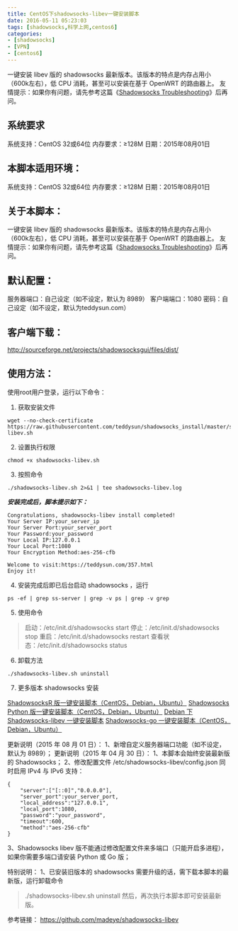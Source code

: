 ```yaml
---
title: CentOS下shadowsocks-libev一键安装脚本
date: 2016-05-11 05:23:03
tags: [shadowsocks,科学上网,centos6]
categories:
- [shadowsocks]
- [VPN]
- [centos6]
---
```

一键安装 libev 版的 shadowsocks 最新版本。该版本的特点是内存占用小（600k左右），低 CPU 消耗，甚至可以安装在基于 OpenWRT 的路由器上。
友情提示：如果你有问题，请先参考这篇《[Shadowsocks Troubleshooting](https://teddysun.com/399.html)》后再问。
<!--more-->
## 系统要求
系统支持：CentOS 32或64位
内存要求：≥128M
日期：2015年08月01日

## 本脚本适用环境：
系统支持：CentOS 32或64位
内存要求：≥128M
日期：2015年08月01日

## 关于本脚本：
一键安装 libev 版的 shadowsocks 最新版本。该版本的特点是内存占用小（600k左右），低 CPU 消耗，甚至可以安装在基于 OpenWRT 的路由器上。
友情提示：如果你有问题，请先参考这篇《[Shadowsocks Troubleshooting](https://teddysun.com/399.html)》后再问。


## 默认配置：
服务器端口：自己设定（如不设定，默认为 8989）
客户端端口：1080
密码：自己设定（如不设定，默认为teddysun.com）

## 客户端下载：
http://sourceforge.net/projects/shadowsocksgui/files/dist/

## 使用方法：
使用root用户登录，运行以下命令：

 1. 获取安装文件

```
wget --no-check-certificate https://raw.githubusercontent.com/teddysun/shadowsocks_install/master/shadowsocks-libev.sh
```

 2. 设置执行权限

```
chmod +x shadowsocks-libev.sh
```

 3. 按照命令

```
./shadowsocks-libev.sh 2>&1 | tee shadowsocks-libev.log
```
***安装完成后，脚本提示如下：***

```
Congratulations, shadowsocks-libev install completed!
Your Server IP:your_server_ip
Your Server Port:your_server_port
Your Password:your_password
Your Local IP:127.0.0.1
Your Local Port:1080
Your Encryption Method:aes-256-cfb

Welcome to visit:https://teddysun.com/357.html
Enjoy it!
```

 4. 安装完成后即已后台启动 shadowsocks ，运行

```
ps -ef | grep ss-server | grep -v ps | grep -v grep
```

 5. 使用命令

> 启动：/etc/init.d/shadowsocks start
停止：/etc/init.d/shadowsocks stop
重启：/etc/init.d/shadowsocks restart
查看状态：/etc/init.d/shadowsocks status

 6. 卸载方法

```
./shadowsocks-libev.sh uninstall
```

 7. 更多版本 shadowsocks 安装

[ShadowsocksR 版一键安装脚本（CentOS，Debian，Ubuntu）](https://shadowsocks.be/9.html)
[Shadowsocks Python 版一键安装脚本（CentOS，Debian，Ubuntu）](https://teddysun.com/342.html)
[Debian 下 Shadowsocks-libev 一键安装脚本](https://teddysun.com/358.html)
[Shadowsocks-go 一键安装脚本（CentOS，Debian，Ubuntu）](https://teddysun.com/392.html)

更新说明（2015 年 08 月 01 日）：
1、新增自定义服务器端口功能（如不设定，默认为 8989）；
更新说明（2015 年 04 月 30 日）：
1、本脚本会始终安装最新版的 Shadowsocks；
2、修改配置文件 /etc/shadowsocks-libev/config.json 同时启用 IPv4 与 IPv6 支持：
```
{
    "server":["[::0]","0.0.0.0"],
    "server_port":your_server_port,
    "local_address":"127.0.0.1",
    "local_port":1080,
    "password":"your_password",
    "timeout":600,
    "method":"aes-256-cfb"
}
```
3、Shadowsocks libev 版不能通过修改配置文件来多端口（只能开启多进程），如果你需要多端口请安装 Python 或 Go 版；

特别说明：
1、已安装旧版本的 shadowsocks 需要升级的话，需下载本脚本的最新版，运行卸载命令

>./shadowsocks-libev.sh uninstall 
然后，再次执行本脚本即可安装最新版。

参考链接：
https://github.com/madeye/shadowsocks-libev
